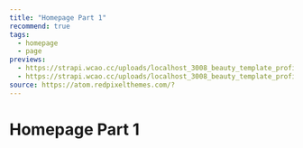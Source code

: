 ```yaml
---
title: "Homepage Part 1"
recommend: true
tags:
  - homepage
  - page
previews:
  - https://strapi.wcao.cc/uploads/localhost_3008_beauty_template_profile_2_full_true_Nest_Hub_Max_1_c1365defd0.jpg
  - https://strapi.wcao.cc/uploads/localhost_3008_beauty_template_profile_2_full_true_Nest_Hub_Max_2_b3b12e3d46.jpg
source: https://atom.redpixelthemes.com/?
---
```


# Homepage Part 1
